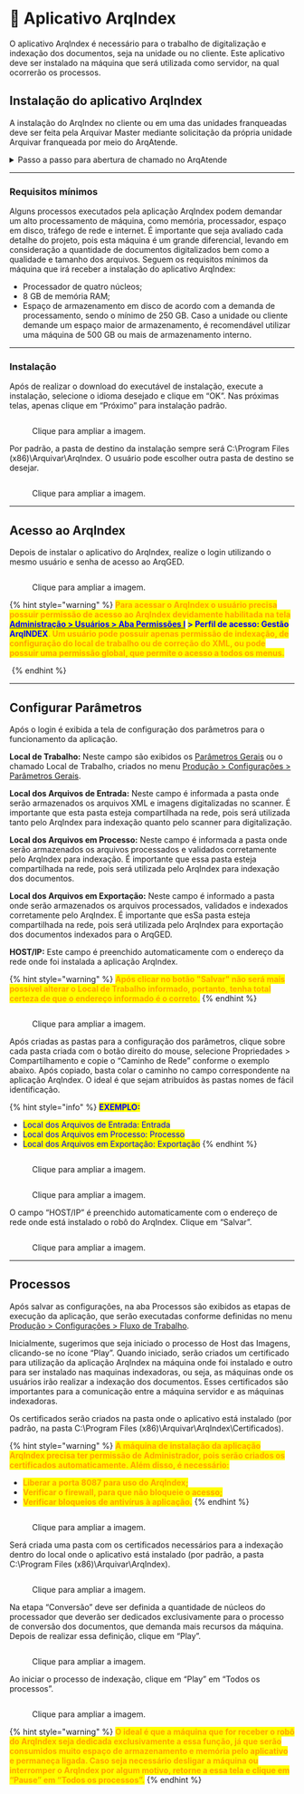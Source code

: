 # 🔹 Aplicativo ArqIndex

O aplicativo ArqIndex é necessário para o trabalho de digitalização e indexação dos documentos, seja na unidade ou no cliente. Este aplicativo deve ser instalado na máquina que será utilizada como servidor, na qual ocorrerão os processos. &#x20;

## Instalação do aplicativo ArqIndex&#x20;

A instalação do ArqIndex no cliente ou em uma das unidades franqueadas deve ser feita pela Arquivar Master mediante solicitação da própria unidade Arquivar franqueada por meio do ArqAtende.&#x20;

<details>

<summary>Passo a passo para abertura de chamado no ArqAtende</summary>

1. Acesse o site [https://b24-sd3f59.bitrix24.site/Solicitacoesfranquias/](https://b24-sd3f59.bitrix24.site/Solicitacoesfranquias/)&#x20;
2. Preencha os campos apresentados na tela:&#x20;

* _Unidade de Negócios:_ nome da unidade solicitante&#x20;
* _Nome do cliente:_ Se o chamado estiver sendo aberto para a unidade, repita o nome. Se for para um cliente, informe o cliente para quem o chamado será aberto.&#x20;
* _Dados de contato:_ Informe o nome, e-mail e telefone de quem deve receber o retorno do chamado. Essa pessoa precisa ter condições de repassar informações do processo, pois ela poderá ser contata pelos técnicos da Arquivar Master durante a execução do chamado. Se o chamado estiver sendo aberto para um cliente, o contato deverá ser do responsável pelo atendimento àquele cliente dentro da unidade. &#x20;

3. Clique em “Próximo”.&#x20;
4. No campo “Departamento Atendimento Solicitação” informe o departamento que deve receber sua solicitação.&#x20;

</details>

***

### Requisitos mínimos&#x20;

Alguns processos executados pela aplicação ArqIndex podem demandar um alto processamento de máquina, como memória, processador, espaço em disco, tráfego de rede e internet. É importante que seja avaliado cada detalhe do projeto, pois esta máquina é um grande diferencial, levando em consideração a quantidade de documentos digitalizados bem como a qualidade e tamanho dos arquivos. Seguem os requisitos mínimos da máquina que irá receber a instalação do aplicativo ArqIndex:&#x20;

* Processador de quatro núcleos;&#x20;
* 8 GB de memória RAM;&#x20;
* Espaço de armazenamento em disco de acordo com a demanda de processamento, sendo o mínimo de 250 GB. Caso a unidade ou cliente demande um espaço maior de armazenamento, é recomendável utilizar uma máquina de 500 GB ou mais de armazenamento interno.

***

### Instalação

Após de realizar o download do executável de instalação, execute a instalação, selecione o idioma desejado e clique em “OK”. Nas próximas telas, apenas clique em “Próximo” para instalação padrão. &#x20;

<figure><img src="../../.gitbook/assets/app01.png" alt=""><figcaption><p>Clique para ampliar a imagem.</p></figcaption></figure>

Por padrão, a pasta de destino da instalação sempre será C:\Program Files (x86)\Arquivar\ArqIndex. O usuário pode escolher outra pasta de destino se desejar.&#x20;

<figure><img src="../../.gitbook/assets/app02.png" alt=""><figcaption><p>Clique para ampliar a imagem.</p></figcaption></figure>

***

## Acesso ao ArqIndex&#x20;

Depois de instalar o aplicativo do ArqIndex, realize o login utilizando o mesmo usuário e senha de acesso ao ArqGED.&#x20;

<figure><img src="../../.gitbook/assets/app03.png" alt=""><figcaption><p>Clique para ampliar a imagem.</p></figcaption></figure>

{% hint style="warning" %}
<mark style="color:orange;">**Para acessar o ArqIndex o usuário precisa possuir permissão de acesso ao ArqIndex devidamente habilitada na tela**</mark> [<mark style="color:blue;">**Administração > Usuários > Aba Permissões I**</mark>](../../administracao/usuarios.md) <mark style="color:blue;">**> Perfil de acesso: Gestão ArqINDEX**</mark><mark style="color:orange;">**. Um usuário pode possuir apenas permissão de indexação, de configuração do local de trabalho ou de correção do XML, ou pode possuir uma permissão global, que permite o acesso a todos os menus.**</mark>&#x20;

<img src="../../.gitbook/assets/app04.png" alt="" data-size="original">
{% endhint %}

***

## Configurar Parâmetros&#x20;

Após o login é exibida a tela de configuração dos parâmetros para o funcionamento da aplicação.

**Local de Trabalho:** Neste campo são exibidos os [Parâmetros Gerais](parametros-gerais.md) ou o chamado Local de Trabalho, criados no menu [Produção > Configurações > Parâmetros Gerais](parametros-gerais.md). &#x20;

**Local dos Arquivos de Entrada:** Neste campo é informada a pasta onde serão armazenados os arquivos XML e imagens digitalizadas no scanner. É importante que esta pasta esteja compartilhada na rede, pois será utilizada tanto pelo ArqIndex para indexação quanto pelo scanner para digitalização.

**Local dos Arquivos em Processo:** Neste campo é informada a pasta onde serão armazenados os arquivos processados e validados corretamente pelo ArqIndex para indexação. É importante que essa pasta esteja compartilhada na rede, pois será utilizada pelo ArqIndex para indexação dos documentos.

**Local dos Arquivos em Exportação:** Neste campo é informado a pasta onde serão armazenados os arquivos processados, validados e indexados corretamente pelo ArqIndex. É importante que esSa pasta esteja compartilhada na rede, pois será utilizada pelo ArqIndex para exportação dos documentos indexados para o ArqGED.

**HOST/IP:** Este campo é preenchido automaticamente com o endereço da rede onde foi instalada a aplicação ArqIndex.

{% hint style="warning" %}
<mark style="color:orange;">**Após clicar no botão "Salvar" não será mais possível alterar o Local de Trabalho informado, portanto, tenha total certeza de que o endereço informado é o correto.**</mark>
{% endhint %}

<figure><img src="../../.gitbook/assets/app05.png" alt=""><figcaption><p>Clique para ampliar a imagem.</p></figcaption></figure>

Após criadas as pastas para a configuração dos parâmetros, clique sobre cada pasta criada com o botão direito do mouse, selecione Propriedades > Compartilhamento e copie o “Caminho de Rede” conforme o exemplo abaixo. Após copiado, basta colar o caminho no campo correspondente na aplicação ArqIndex. O ideal é que sejam atribuídos às pastas nomes de fácil identificação.

{% hint style="info" %}
<mark style="color:blue;">**EXEMPLO:**</mark>&#x20;

* <mark style="color:blue;">Local dos Arquivos de Entrada: Entrada</mark>
* <mark style="color:blue;">Local dos Arquivos em Processo: Processo</mark>
* <mark style="color:blue;">Local dos Arquivos em Exportação: Exportação</mark>
{% endhint %}

<figure><img src="../../.gitbook/assets/app06.png" alt=""><figcaption><p>Clique para ampliar a imagem.</p></figcaption></figure>

<figure><img src="../../.gitbook/assets/app07.png" alt=""><figcaption><p>Clique para ampliar a imagem.</p></figcaption></figure>

O campo “HOST/IP” é preenchido automaticamente com o endereço de rede onde está instalado o robô do ArqIndex. Clique em “Salvar”.&#x20;

<figure><img src="../../.gitbook/assets/app08.png" alt=""><figcaption><p>Clique para ampliar a imagem.</p></figcaption></figure>

***

## &#x20;Processos&#x20;

Após salvar as configurações, na aba Processos são exibidos as etapas de execução da aplicação, que serão executadas conforme definidas no menu [Produção > Configurações > Fluxo de Trabalho](fluxo-de-trabalho.md).

Inicialmente, sugerimos que seja iniciado o processo de Host das Imagens, clicando-se no ícone “Play”. Quando iniciado, serão criados um certificado para utilização da aplicação ArqIndex na máquina onde foi instalado e outro para ser instalado nas maquinas indexadoras, ou seja, as máquinas onde os usuários irão realizar a indexação dos documentos. Esses certificados são importantes para a comunicação entre a máquina servidor e as máquinas indexadoras.

&#x20;Os certificados serão criados na pasta onde o aplicativo está instalado (por padrão, na pasta C:\Program Files (x86)\Arquivar\ArqIndex\Certificados).

{% hint style="warning" %}
<mark style="color:orange;">**A máquina de instalação da aplicação ArqIndex precisa ter permissão de Administrador, pois serão criados os certificados automaticamente. Além disso, é necessário:**</mark>

* <mark style="color:orange;">**Liberar a porta 8087 para uso do ArqIndex;**</mark>
* <mark style="color:orange;">**Verificar o firewall, para que não bloqueie o acesso;**</mark>
* <mark style="color:orange;">**Verificar bloqueios de antivírus à aplicação.**</mark>
{% endhint %}



<figure><img src="../../.gitbook/assets/app10.png" alt=""><figcaption><p>Clique para ampliar a imagem.</p></figcaption></figure>

Será criada uma pasta com os certificados necessários para a indexação dentro do local onde o aplicativo está instalado (por padrão, a pasta C:\Program Files (x86)\Arquivar\ArqIndex). &#x20;

<figure><img src="../../.gitbook/assets/app09.png" alt=""><figcaption><p>Clique para ampliar a imagem.</p></figcaption></figure>

Na etapa “Conversão” deve ser definida a quantidade de núcleos do processador que deverão ser dedicados exclusivamente para o processo de conversão dos documentos, que demanda mais recursos da máquina. Depois de realizar essa definição, clique em “Play”.&#x20;

<figure><img src="../../.gitbook/assets/app11.png" alt=""><figcaption><p>Clique para ampliar a imagem.</p></figcaption></figure>

Ao iniciar o processo de indexação, clique em “Play” em “Todos os processos”. &#x20;

<figure><img src="../../.gitbook/assets/app12.png" alt=""><figcaption><p>Clique para ampliar a imagem.</p></figcaption></figure>

{% hint style="warning" %}
<mark style="color:orange;">**O ideal é que a máquina que for receber o robô do ArqIndex seja dedicada exclusivamente a essa função, já que serão consumidos muito espaço de armazenamento e memória pelo aplicativo e permaneça ligada. Caso seja necessário desligar a máquina ou interromper o ArqIndex por algum motivo, retorne a essa tela e clique em “Pause” em “Todos os processos”.**</mark> &#x20;
{% endhint %}
